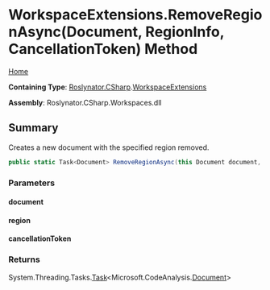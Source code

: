 <a name="_Top"></a>

# WorkspaceExtensions\.RemoveRegionAsync\(Document, RegionInfo, CancellationToken\) Method

[Home](../../../../README.md#_Top)

**Containing Type**: [Roslynator.CSharp](../../README.md#_Top)\.[WorkspaceExtensions](../README.md#_Top)

**Assembly**: Roslynator\.CSharp\.Workspaces\.dll

## Summary

Creates a new document with the specified region removed\.

```csharp
public static Task<Document> RemoveRegionAsync(this Document document, RegionInfo region, CancellationToken cancellationToken = default(CancellationToken))
```

### Parameters

#### document

#### region

#### cancellationToken

### Returns

System\.Threading\.Tasks\.[Task](https://docs.microsoft.com/en-us/dotnet/api/system.threading.tasks.task-1)\<Microsoft\.CodeAnalysis\.[Document](https://docs.microsoft.com/en-us/dotnet/api/microsoft.codeanalysis.document)>

